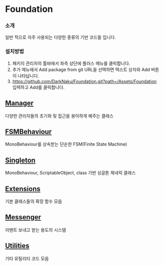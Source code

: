 # Foundation

### 소개
일반 적으로 자주 사용되는 다양한 종류의 기반 코드들 입니다.

### 설치방법
1. 패키지 관리자의 툴바에서 좌측 상단에 플러스 메뉴를 클릭합니다.
2. 추가 메뉴에서 Add package from git URL을 선택하면 텍스트 상자와 Add 버튼이 나타납니다.
3. https://github.com/DarkNaku/Foundation.git?path=/Assets/Foundation 입력하고 Add를 클릭합니다.

[Manager](https://github.com/DarkNaku/Foundation/tree/main/Assets/Foundation/Runtime/Manager)
-
다양한 관리자들의 초기화 및 접근을 용이하게 해주는 클래스

[FSMBehaviour](https://github.com/DarkNaku/Foundation/tree/main/Assets/Foundation/Runtime/FSMBehaviour)
-
MonoBehaviour를 상속받는 단순한 FSM(Finite State Machine)

[Singleton](https://github.com/DarkNaku/Foundation/Atree/main/ssets/Foundation/Runtime/Singleton)
-
MonoBehaviour, ScriptableObject, class 기반 싱글톤 제네릭 클래스

[Extensions](https://github.com/DarkNaku/Foundation/Atree/main/ssets/Foundation/Runtime/Extensions)
-
기본 클래스들의 확장 함수 모음

[Messenger](https://github.com/DarkNaku/Foundation/Atree/main/ssets/Foundation/Runtime/Messenger)
-
이벤트 보내고 받는 용도의 시스템

[Utilities](https://github.com/DarkNaku/Foundation/Atree/main/ssets/Foundation/Runtime/Utilities)
-
기타 유틸리티 코드 모음
